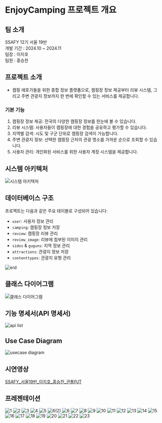 # EnjoyCamping 프로젝트 개요

## 팀 소개
SSAFY 12기 서울 19반  
개발 기간 : 2024.10 ~ 2024.11  
팀장 : 이지호  
팀원 : 홍승찬

## 프로젝트 소개
- 캠핑 애호가들을 위한 종합 정보 플랫폼으로, 캠핑장 정보 제공부터 리뷰 시스템, 그리고 주변 관광지 정보까지 한 번에 확인할 수 있는 서비스를 제공합니다.

### 기본 기능
1. 캠핑장 정보 제공: 전국의 다양한 캠핑장 정보를 한눈에 볼 수 있습니다.
2. 리뷰 시스템: 사용자들이 캠핑장에 대한 경험을 공유하고 평가할 수 있습니다.
3. 지역별 검색: 시도 및 구군 단위로 캠핑장 검색이 가능합니다.
4. 주변 관광지 정보: 선택한 캠핑장 근처의 관광 명소를 가까운 순으로 조회할 수 있습니다.
5. 사용자 관리: 개인화된 서비스를 위한 사용자 계정 시스템을 제공합니다.

## 시스템 아키텍처
![시스템 아키텍처](img/시스템%20아키텍처.png)

## 데이터베이스 구조

프로젝트는 다음과 같은 주요 테이블로 구성되어 있습니다:

- `user`: 사용자 정보 관리
- `camping`: 캠핑장 정보 저장
- `review`: 캠핑장 리뷰 관리
- `review_image`: 리뷰에 첨부된 이미지 관리
- `sidos` & `guguns`: 지역 정보 관리
- `attractions`: 관광지 정보 저장
- `contenttypes`: 관광지 유형 관리

![erd](img/erd_v2.png)

## 클래스 다이어그램
![클래스 다이어그램](img/클래스다이어그램.png)

## 기능 명세서(API 명세서)
![api list](img/기능명세서.png)

## Use Case Diagram
![usecase diagram](img/UseCaseDiagram.png)

## 시연영상
[SSAFY_서울19반_이지호_홍승찬_관통PJT](https://youtu.be/y6fViiD3lO4)

## 프레젠테이션
![1](img/1.png)
![2](img/2.png)
![3](img/3.png)
![4](img/4.png)
![5](img/5.png)
![6(2)](img/6(2).png)
![6](img/6.png)
![7](img/7.png)
![8](img/8.png)
![9](img/9.png)
![10](img/10.png)
![11](img/11.png)
![12](img/12.png)
![13](img/13.png)
![14](img/14.png)
![15](img/15.png)
![16](img/16.png)
![17](img/17.png)
![18](img/18.png)
![19](img/19.png)
![20](img/20.png)
![21](img/21.png)
![22](img/22.png)
![23](img/23.png)


